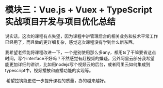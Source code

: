 # 模块三：Vue.js + Vuex + TypeScript 实战项目开发与项目优化总结 

​	说实话，这次的课程有点失望，因为课程中讲管理后台的相关业务和技术平常工作已经用了，而且做的更详细复杂，感觉这次课程没有学到什么新东西。

​	我希望老师能将课程改进一下，一个是别使用那么多any，都用ts了干嘛要省这点时间，写个interface不好吗？不然感觉有赶视频的嫌疑。另外阿里云部分我希望能更加详细的讲讲，比如用nodejs写个视频云的后台，或者阿里云如何集成到typescript中，视频播放和直播功能的实现等。

​	希望拉钩能更进一步提升课程的质量，办的越来越好。


